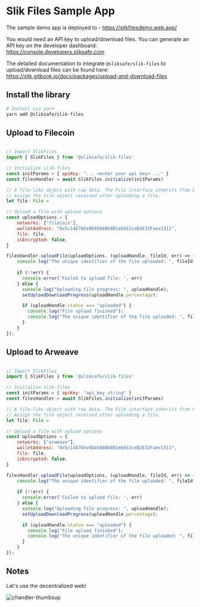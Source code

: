 # Slik Files Sample App

The sample demo app is deployed to - https://slikfilesdemo.web.app/

You would need an API key to upload/download files. You can generate an API key on the developer dashboard: [https://console.developers.sliksafe.com
](https://console.developers.sliksafe.com)

The detailed documentation to integrate `@sliksafe/slik-files` to upload/download files can be found here: https://slik.gitbook.io/docs/packages/upload-and-download-files

## Install the library

```bash
# Install via yarn
yarn add @sliksafe/slik-files
```

## Upload to Filecoin

```javascript

// Import SlikFiles
import { SlikFiles } from '@sliksafe/slik-files'

// Initialize slik-files
const initParams = { apiKey: "... <enter your api key> ..." }
const filesHandler = await SlikFiles.initialize(initParams)

// A file-like object with raw data. The File interface inherits from Blob.
// Assign the file object received after uploading a file.
let file: File = 

// Upload a file with upload options
const uploadOptions = { 
    networks: ["filecoin"],
    walletAddress: "0x5c14E7A5e9D4568Bb8B1ebEE2ceB2E32Faee1311",
    file: file,
    isEncrypted: false,
}

filesHandler.uploadFile(uploadOptions, (uploadHandle, fileId, err) => {
    console.log("The unique identifier of the file uploaded: ", fileId);
    
    if (!!err) {
      console.error('Failed to upload file: ', err)
    } else {
      console.log("Uploading file progress: ", uploadHandle);
      setUploadDownloadProgress(uploadHandle.percentage);

      if (uploadHandle.status === "uploaded") {
        console.log("File upload finished");
        console.log("The unique identifier of the file uploaded: ", fileId);
      }
    }
});

```


## Upload to Arweave

```javascript

// Import SlikFiles
import { SlikFiles } from '@sliksafe/slik-files'

// Initialize slik-files
const initParams = { apiKey: "api_key_string" }
const filesHandler = await SlikFiles.initialize(initParams)

// A file-like object with raw data. The File interface inherits from Blob.
// Assign the file object received after uploading a file.
let file: File = 

// Upload a file with upload options
const uploadOptions = { 
    networks: ["arweave"],
    walletAddress: "0x5c14E7A5e9D4568Bb8B1ebEE2ceB2E32Faee1311",
    file: file,
    isEncrypted: false,
}

filesHandler.uploadFile(uploadOptions, (uploadHandle, fileId, err) => {
    console.log("The unique identifier of the file uploaded: ", fileId);
    
    if (!!err) {
      console.error('Failed to upload file: ', err)
    } else {
      console.log("Uploading file progress: ", uploadHandle);
      setUploadDownloadProgress(uploadHandle.percentage);

      if (uploadHandle.status === "uploaded") {
        console.log("File upload finished");
        console.log("The unique identifier of the file uploaded: ", fileId);
      }
    }
});


```



## Notes

Let's use the decentralized web! 

![chandler-thumbsup](https://user-images.githubusercontent.com/2617936/164838147-c323a88b-82c9-42fc-9964-2cbe060e7488.gif)


